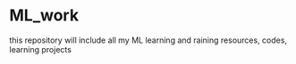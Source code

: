 # ML_work

this repository will include all my ML learning and raining resources, codes, learning projects
